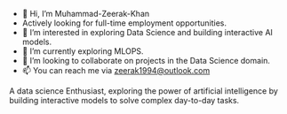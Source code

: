 - 👋 Hi, I’m Muhammad-Zeerak-Khan
-    Actively looking for  full-time employment opportunities.
- 👀 I’m interested in exploring Data Science and building interactive AI models.
- 🌱 I’m currently exploring MLOPS.
- 💞️ I’m looking to collaborate on projects in the Data Science domain.
- 📫 You can reach me via zeerak1994@outlook.com

A data science Enthusiast, exploring the power of artificial intelligence by building interactive models to solve complex day-to-day tasks.


